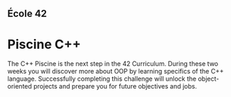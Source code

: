 ## École 42
# Piscine C++

The C++ Piscine is the next step in the 42 Curriculum. During these two weeks you will discover more about OOP by learning specifics of the C++ language. Successfully completing this challenge will unlock the object-oriented projects and prepare you for future objectives and jobs.
